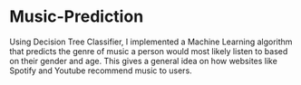 # Music-Prediction
Using Decision Tree Classifier, I implemented a Machine Learning algorithm that predicts the genre of music a person would most likely listen to based on their gender and age. This gives a general idea on how websites like Spotify and Youtube recommend music to users.
